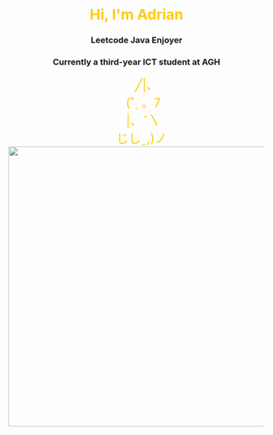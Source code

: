 <div style="text-align: center;">
  <div>
    <h1 style="display: inline; color: #ffcc00;">Hi, I'm Adrian </h1>
    <span style="font-size: 48px; color: #ffcc00;"></span>
  </div>
  <h3>Leetcode Java Enjoyer</h3>
  <h3>Currently a third-year ICT student at AGH</h3>
  <div style="font-size: 24px; color: #ffcc00;">
  &nbsp;&nbsp;&nbsp;&nbsp;&nbsp;&nbsp;╱|、<br>
  &nbsp;&nbsp;&nbsp;&nbsp;(˚ˎ 。7 <br>
  &nbsp;&nbsp;&nbsp;&nbsp;|、˜〵 <br>
  &nbsp;&nbsp;&nbsp;じしˍ,)ノ
</div>
    <a href="https://github.com/At1z">
      <img src="https://github-readme-stats.vercel.app/api/top-langs/?username=At1z&size_weight=0.4&count_weight=0.4&&hide=matlab,jupyter%20notebook,css,c,cmake&layout=donut&langs_count=6&theme=transparent" width="550"/>
    </a>
  </div>
</div>

<!--
**At1z/At1z** is a ✨ _special_ ✨ repository because its `README.md` (this file) appears on your GitHub profile.

Here are some ideas to get you started:

- 🔭 I’m currently working on ...
- 🌱 I’m currently learning ...
- 👯 I’m looking to collaborate on ...
- 🤔 I’m looking for help with ...
- 💬 Ask me about ...
- 📫 How to reach me: ...
- 😄 Pronouns: ...
- ⚡ Fun fact: ...
-->
